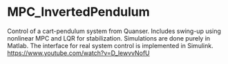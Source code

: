 # MPC_InvertedPendulum
Control of a cart-pendulum system from Quanser. Includes swing-up using nonlinear MPC and LQR for stabilization. Simulations are done purely in Matlab. The interface for real system control is implemented in Simulink.
 https://www.youtube.com/watch?v=D_lewvvNofU
